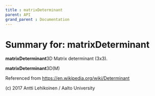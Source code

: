 ```yaml
---
title : matrixDeterminant
parent: API
grand_parent : Documentation
---
```

# Summary for: **matrixDeterminant**

**matrixDeterminant**3D Matrix determinant (3x3).

**matrixDeterminant**3D(M)

Referenced from https://en.wikipedia.org/wiki/Determinant

(c) 2017 Antti Lehikoinen / Aalto University

